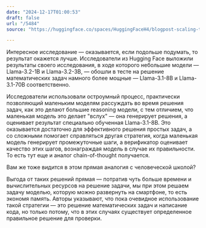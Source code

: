 ```yaml
---
date: "2024-12-17T01:00:53"
draft: false
url: "/5484"
source: "https://huggingface.co/spaces/HuggingFaceH4/blogpost-scaling-test-time-compute"

---
```


Интересное исследование — оказывается, если подольше подумать, то результат окажется лучше. Исследователи из Hugging Face выложили результаты своего исследования, в ходе которого небольшие модели — Llama-3.2-1B и Llama-3.2-3B, — обошли в тесте на решение математических задач намного более мощные — Llama-3.1-8B и Llama-3.1-70B соответственно. 

Исследователи использовали остроумный процесс, практически позволяющий маленьким моделям рассуждать во время решения задач, как это делают большие reasoning модели, с тем отличием, что маленькая модель это делает "вслух" — она генерирует решения, а оценивает результат специально обученная Llama-3.1-8B. Это оказывается достаточно для эффективного решения простых задач, а со сложными помогает справляться другая стратегия, когда маленькая модель генерирует промежуточные шаги, а верификатор оценивает качество этих шагов, вознаграждая модель в случае их правильности. То есть тут еще и аналог chain-of-thought получается.

Вам же тоже видится в этом прямая аналогия с человеческой школой?

Выгода от таких решений прямая — потратив чуть больше времени и вычислительных ресурсов на решение задачи, мы при этом решаем задачу моделью, которую можно развернуть на смартфоне, то есть экономя память. Авторы указывают, что пока очевидное использование такой стратегии — это решение математических задач и написание кода, но только потому, что в этих случаях существует определенное правильное решение для проверки.
